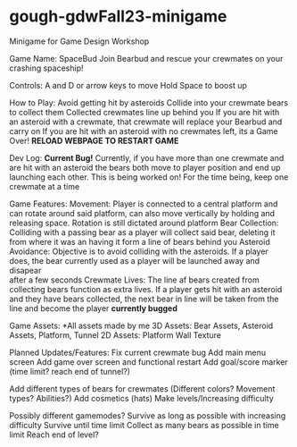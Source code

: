 # gough-gdwFall23-minigame
Minigame for Game Design Workshop

Game Name: SpaceBud
Join Bearbud and rescue your crewmates on your crashing spaceship!

Controls: 
A and D or arrow keys to move
Hold Space to boost up

How to Play:
Avoid getting hit by asteroids
Collide into your crewmate bears to collect them
Collected crewmates line up behind you
If you are hit with an asteroid with a crewmate, that crewmate will replace your Bearbud and carry on
If you are hit with an asteroid with no crewmates left, its a Game Over! **RELOAD WEBPAGE TO  RESTART GAME**

Dev Log:
**Current Bug!**
Currently, if you have more than one crewmate and are hit with an asteroid the bears both move to player position and end up launching each other. This is being worked on! For the time being, keep one crewmate at a time

Game Features:
Movement: Player is connected to a central platform and can rotate around said platform, can also move vertically by holding and releasing space. Rotation is still 
    dictated around platform
Bear Collection: Colliding with a passing bear as a player will collect said bear, deleting it from where it was an having it form a line of bears behind you
Asteroid Avoidance: Objective is to avoid colliding with the asteroids. If a player does, the bear currently used as a player will be launched away and disapear  
    after a few seconds 
Crewmate Lives: The line af bears created from collecting bears function as extra lives. If a player gets hit with an asteroid and they have bears collected, the next bear in line will be taken from the line and become the player **currently bugged**

Game Assets:
*All assets made by me
3D Assets: Bear Assets, Asteroid Assets, Platform, Tunnel
2D Assets: Platform Wall Texture

Planned Updates/Features:
Fix current crewmate bug
Add main menu screen
Add game over screen and functional restart
Add goal/score marker (time limit? reach end of tunnel?)

Add different types of bears for crewmates (Different colors? Movement types? Abilities?)
Add cosmetics (hats)
Make levels/Increasing difficulty

Possibly different gamemodes?
Survive as long as possible with increasing difficulty
Survive until time limit
Collect as many bears as possible in time limit
Reach end of level?
